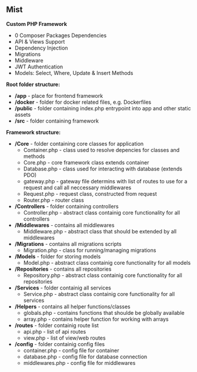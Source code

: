 ## Mist

**Custom PHP Framework**
- 0 Composer Packages Dependencies
- API & Views Support
- Dependency Injection
- Migrations
- Middleware
- JWT Authentication
- Models: Select, Where, Update & Insert Methods

**Root folder structure:**
- **/app** - place for frontend framework
- **/docker** - folder for docker related files, e.g. Dockerfiles
- **/public** - folder containing index.php entrypoint into app and other static assets
- **/src** - folder containing framework

**Framework structure:**
- **/Core** - folder containing core classes for application
	- Container.php - class used to resolve depencies for classes and methods
	- Core.php - core framework class extends container
	- Database.php - class used for interacting with database (extends PDO)
	- gateway.php - gateway file determins with list of routes to use for a request and call all neccessary middlewares
	- Request.php - request class, constructed from request
	- Router.php - router class
- **/Controllers** - folder containing controllers
   	- Controller.php - abstract class containig core functionality for all controllers
- **/Middlewares** - contains all middlewares
	- Middleware.php - abstract class that should be extended by all middlewares
- **/Migrations** - contains all migrations scripts
	- Migration.php - class for running/managing migrations
- **/Models** - folder for storing models
	- Model.php - abstract class containig core functionality for all models
- **/Repositories** - contains all repositories
	- Repository.php - abstract class containig core functionality for all repositories
- **/Services** - folder containig all services
	- Service.php - abstract class containig core functionality for all services
- **/Helpers** - contains all helper functions/classes
	- globals.php - contains functions that shoulde be globally available
	- array.php - contains helper function for working with arrays
- **/routes** - folder containig route list
	- api.php - list of api routes
	- view.php - list of view/web routes
- **/config** - folder containig config files
	- container.php - config file for container
	- database.php - config file for database connection
	- middlewares.php - config file for middlewares
